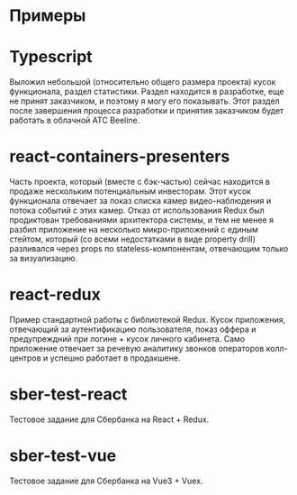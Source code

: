 # Примеры

# Typescript

Выложил небольшой (относительно общего размера проекта) кусок функционала, раздел статистики. Раздел находится в разработке, 
еще не принят заказчиком, и поэтому я могу его показывать. Этот раздел после завершения процесса разработки и принятия заказчиком будет работать в облачной АТС Beeline.

# react-containers-presenters

Часть проекта, который (вместе с бэк-частью) сейчас находится в продаже нескольким потенциальным инвесторам. Этот кусок функционала отвечает за показ списка камер видео-наблюдения и потока событий с этих камер. Отказ от использования Redux был продиктован требованиями архитектора системы, и тем не менее я разбил приложение на несколько микро-приложений с единым стейтом, который (со всеми недостатками в виде property drill) разливался через props по stateless-компонентам, отвечающим только за визуализацию.

# react-redux

Пример стандартной работы с библиотекой Redux. Кусок приложения, отвечающий за аутентификацию пользователя, показ оффера и предупреждний при логине + кусок личного кабинета. Само приложение отвечает за речевую аналитику звонков операторов колл-центров и успешно работает в продакшене. 

# sber-test-react
Тестовое задание для Сбербанка на React + Redux.

# sber-test-vue
Тестовое задание для Сбербанка на Vue3 + Vuex.
